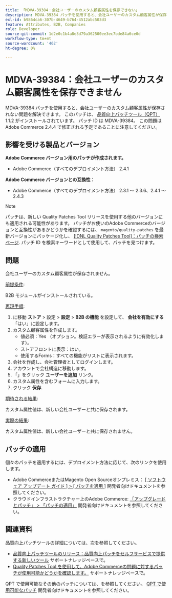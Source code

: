 ```yaml
---
title: 「MDVA-39384：会社ユーザーのカスタム顧客属性を保存できない」
description: MDVA-39384 パッチを使用すると、会社ユーザーのカスタム顧客属性が保存されない問題を解決できます。 このパッチは、[Quality Patches Tool （QPT） ] （/help/announcements/adobe-commerce-announcements/magento-quality-patches-released-new-tool-to-self-serve-quality-patches.md） 1.1.2 がインストールされている場合に利用できます。 パッチ ID は MDVA-39384。 この問題はAdobe Commerce 2.4.4 で修正される予定であることに注意してください。
exl-id: b9864ca6-307b-4649-b764-4512abc503d3
feature: Attributes, B2B, Companies
role: Developer
source-git-commit: 1d2e0c1b4a8e3d79a362500ee3ec7bde84a6ce0d
workflow-type: tm+mt
source-wordcount: '462'
ht-degree: 0%

---
```


# MDVA-39384：会社ユーザーのカスタム顧客属性を保存できません

MDVA-39384 パッチを使用すると、会社ユーザーのカスタム顧客属性が保存されない問題を解決できます。 このパッチは、 [品質向上パッチツール（QPT）](/help/announcements/adobe-commerce-announcements/magento-quality-patches-released-new-tool-to-self-serve-quality-patches.md) 1.1.2 がインストールされています。 パッチ ID は MDVA-39384。 この問題はAdobe Commerce 2.4.4 で修正される予定であることに注意してください。

## 影響を受ける製品とバージョン

**Adobe Commerce バージョン用のパッチが作成されます。**

* Adobe Commerce（すべてのデプロイメント方法） 2.4.1

**Adobe Commerce バージョンとの互換性：**

* Adobe Commerce（すべてのデプロイメント方法） 2.3.1 ～ 2.3.6、2.4.1 ～ 2.4.3

>[!NOTE]
>
>パッチは、新しい Quality Patches Tool リリースを使用する他のバージョンにも適用される可能性があります。 パッチがお使いのAdobe Commerceのバージョンと互換性があるかどうかを確認するには、 `magento/quality-patches` を最新バージョンにパッケージ化し、 [[!DNL Quality Patches Tool]：パッチの検索ページ](https://devdocs.magento.com/quality-patches/tool.html#patch-grid). パッチ ID を検索キーワードとして使用して、パッチを見つけます。

## 問題

会社ユーザーのカスタム顧客属性が保存されません。

<u>前提条件</u>:

B2B モジュールがインストールされている。

<u>再現手順</u>:

1. に移動 **ストア** > 設定 > **設定** > **B2B の機能** を設定して、 **会社を有効にする** 「はい」に設定します。
1. カスタム顧客属性を作成します。
   * 値必須：Yes （オプション。検証エラーが表示されるように有効化します）。
   * ストアフロントに表示：はい。
   * 使用するForms：すべての機能がリストに表示されます。
1. 会社を作成し、会社管理者としてログインします。
1. アカウントで会社構造に移動します。
1. 「」をクリック **ユーザーを追加** リンク。
1. カスタム属性を含むフォームに入力します。
1. クリック **保存**.

<u>期待される結果</u>:

カスタム属性値は、新しい会社ユーザーと共に保存されます。

<u>実際の結果</u>:

カスタム属性値は、新しい会社ユーザーと共に保存されません。

## パッチの適用

個々のパッチを適用するには、デプロイメント方法に応じて、次のリンクを使用します。

* Adobe CommerceまたはMagento Open Sourceオンプレミス： [[ ソフトウェア アップデート ガイド ] > [ パッチを適用 ]](https://devdocs.magento.com/guides/v2.4/comp-mgr/patching/mqp.html) 開発者向けドキュメントを参照してください。
* クラウドインフラストラクチャー上のAdobe Commerce: [「アップグレードとパッチ」 > 「パッチの適用」](https://devdocs.magento.com/cloud/project/project-patch.html) 開発者向けドキュメントを参照してください。

## 関連資料

品質向上パッチツールの詳細については、次を参照してください。

* [品質向上パッチツールのリリース：品質向上パッチをセルフサービスで提供する新しいツール](/help/announcements/adobe-commerce-announcements/magento-quality-patches-released-new-tool-to-self-serve-quality-patches.md) サポートナレッジベースで。
* [Quality Patches Tool を使用して、Adobe Commerceの問題に対するパッチが使用可能かどうかを確認します。](/help/support-tools/patches-available-in-qpt-tool/check-patch-for-magento-issue-with-magento-quality-patches.md) サポートナレッジベースで。

QPT で使用可能なその他のパッチについては、を参照してください。 [QPT で使用可能なパッチ](https://devdocs.magento.com/quality-patches/tool.html#patch-grid) 開発者向けドキュメントを参照してください。
